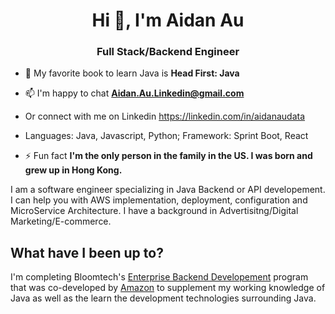 <h1 align="center">Hi 👋, I'm Aidan Au</h1>
<h3 align="center">Full Stack/Backend Engineer</h3>

- 🌱 My favorite book to learn Java is **Head First: Java**

- 📫 I'm happy to chat **Aidan.Au.Linkedin@gmail.com**
- Or connect with me on Linkedin https://linkedin.com/in/aidanaudata
- Languages: Java, Javascript, Python; Framework: Sprint Boot, React

- ⚡ Fun fact **I'm the only person in the family in the US. I was born and grew up in Hong Kong.**

I am a software engineer specializing in Java Backend or API developement. I can help you with AWS implementation, deployment, configuration and MicroService Architecture.
I have a background in Advertisitng/Digital Marketing/E-commerce. 

## What have I been up to? 
I'm completing Bloomtech's [Enterprise Backend Developement](https://www.bloomtech.com/courses/backend-development) program that was co-developed by [Amazon](https://amazontechnicalacademy.com/training-providers) to supplement my working knowledge of Java as well as the learn the development technologies surrounding Java.


